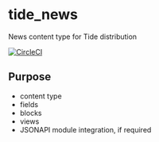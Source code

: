 # tide_news
News content type for Tide distribution

[![CircleCI](https://circleci.com/gh/dpc-sdp/tide_news.svg?style=svg&circle-token=401351ec1dc47267183b8758f741cbf5908aff14)](https://circleci.com/gh/dpc-sdp/tide_news)

## Purpose
- content type
- fields
- blocks
- views
- JSONAPI module integration, if required
